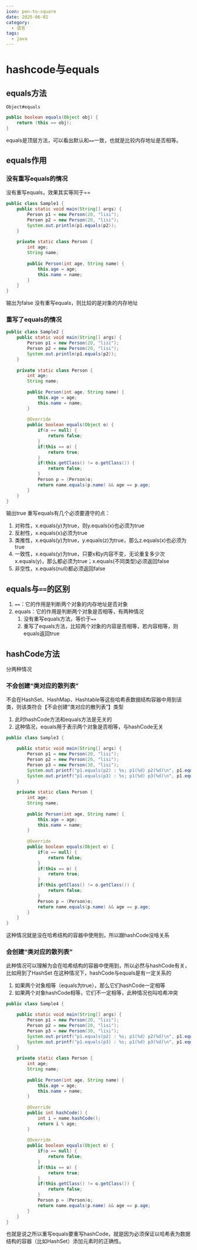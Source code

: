 ```yaml
---
icon: pen-to-square
date: 2025-06-02
category:
  - 语言
tags:
  - java
---
```

# hashcode与equals

## equals方法 

`Object#equals`

```Java
public boolean equals(Object obj) {
    return (this == obj);
}
```
equals是顶层方法，可以看出默认和`==`一致，也就是比较内存地址是否相等。
## equals作用

### 没有重写equals的情况

没有重写equals，效果其实等同于==
```Java
public class Sample1 {
    public static void main(String[] args) {
        Person p1 = new Person(20, "lisi");
        Person p2 = new Person(20, "lisi");
        System.out.println(p1.equals(p2));
    }
    
    private static class Person {
        int age;
        String name;
        
        public Person(int age, String name) {
            this.age = age;
            this.name = name;
        }
    }
}
```
输出为false
没有重写equals，则比较的是对象的内存地址

### 重写了equals的情况

```Java
public class Sample2 {
    public static void main(String[] args) {
        Person p1 = new Person(20, "lisi");
        Person p2 = new Person(20, "lisi");
        System.out.println(p1.equals(p2));
    }
    
    private static class Person {
        int age;
        String name;
        
        public Person(int age, String name) {
            this.age = age;
            this.name = name;
        }
        
        @Override
        public boolean equals(Object o) {
            if(o == null) {
                return false;
            }
            if(this == o) {
                return true;
            }
            if(this.getClass() != o.getClass()) {
                return false;
            }
            Person p = (Person)o;
            return name.equals(p.name) && age == p.age;
        }
    }
}
```
输出true
重写equals有几个必须要遵守的点：
1. 对称性，x.equals(y)为true，则y.equals(x)也必须为true
2. 反射性，x.equals(x)必须为true
3. 类推性，x.equals(y)为true，y.equals(z)为true，那么z.equals(x)也必须为true
4. 一致性，x.equals(y)为true，只要x和y内容不变，无论重复多少次x.equals(y)，那么都必须为true；x.equals(不同类型)必须返回false
5. 非空性，x.equals(null)都必须返回false

## equals与`==`的区别

1. `==`：它的作用是判断两个对象的内存地址是否对象
2. equals：它的作用是判断两个对象是否相等，有两种情况
    1. 没有重写equals方法，等价于`==`
    2. 重写了equals方法，比较两个对象的内容是否相等，若内容相等，则equals返回true
## hashCode方法

分两种情况
### 不会创建“类对应的散列表”

不会在HashSet、HashMap、Hashtable等这些哈希表数据结构容器中用到该类，则该类符合【不会创建“类对应的散列表”】类型
1. 此时hashCode方法和equals方法是无关的
2. 这种情况，equals用于表示两个对象是否相等，与hashCode无关
```Java
public class Sample3 {

    public static void main(String[] args) {
        Person p1 = new Person(20, "lisi");
        Person p2 = new Person(20, "lisi");
        Person p3 = new Person(30, "lisi");
        System.out.printf("p1.equals(p2) : %s; p1(%d) p2(%d)\n", p1.equals(p2), p1.hashCode(), p2.hashCode());
        System.out.printf("p1.equals(p3) : %s; p1(%d) p3(%d)\n", p1.equals(p3), p1.hashCode(), p3.hashCode());
    }
    
    private static class Person {
        int age;
        String name;
        
        public Person(int age, String name) {
            this.age = age;
            this.name = name;
        }
        
        @Override
        public boolean equals(Object o) {
            if(o == null) {
                return false;
            }
            if(this == o) {
                return true;
            }
            if(this.getClass() != o.getClass()) {
                return false;
            }
            Person p = (Person)o;
            return name.equals(p.name) && age == p.age;
        }
    }
}
```
这种情况就是没在哈希结构的容器中使用到，所以跟hashCode没啥关系

### 会创建“类对应的散列表”

此种情况可以理解为会在哈希结构的容器中使用到，所以必然与hashCode有关，比如用到了HashSet
在这种情况下，hashCode与equals是有一定关系的
1. 如果两个对象相等（equals为true），那么它们hashCode一定相等
2. 如果两个对象hashCode相等，它们不一定相等，此种情况也叫哈希冲突
```Java
public class Sample4 {

    public static void main(String[] args) {
        Person p1 = new Person(20, "lisi");
        Person p2 = new Person(20, "lisi");
        Person p3 = new Person(30, "lisi");
        System.out.printf("p1.equals(p2) : %s; p1(%d) p2(%d)\n", p1.equals(p2), p1.hashCode(), p2.hashCode());
        System.out.printf("p1.equals(p3) : %s; p1(%d) p3(%d)\n", p1.equals(p3), p1.hashCode(), p3.hashCode());
    }
    
    private static class Person {
        int age;
        String name;
        
        public Person(int age, String name) {
            this.age = age;
            this.name = name;
        }
        
        @Override
        public int hashCode() {
            int i = name.hashCode();
            return i % age;
        }
        
        @Override
        public boolean equals(Object o) {
            if(o == null) {
                return false;
            }
            if(this == o) {
                return true;
            }
            if(this.getClass() != o.getClass()) {
                return false;
            }
            Person p = (Person)o;
            return name.equals(p.name) && age == p.age;
        }
    }
}
```

也就是说之所以重写equals要重写hashCode，就是因为必须保证以哈希表为数据结构的容器（比如HashSet）添加元素时的正确性。
